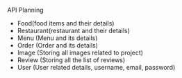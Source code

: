 API Planning

- Food(food items and their details)
- Restaurant(restaurant and their details)
- Menu (Menu and its details)
- Order (Order and its details)
- Image (Storing all images related to project)
- Review (Storing all the list of reviews)
- User (User related details, username, email, password)
